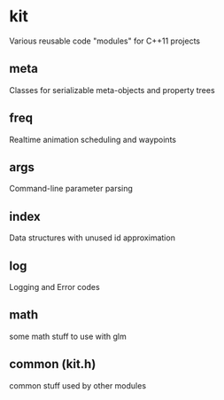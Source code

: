 # kit
Various reusable code "modules" for C++11 projects

## meta
Classes for serializable meta-objects and property trees

## freq
Realtime animation scheduling and waypoints

## args
Command-line parameter parsing

## index
Data structures with unused id approximation

## log
Logging and Error codes

## math
some math stuff to use with glm

## common (kit.h)
common stuff used by other modules

